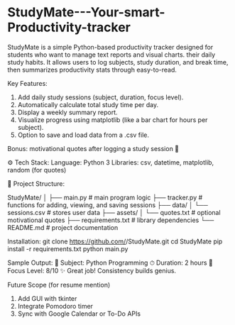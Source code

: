 # StudyMate---Your-smart-Productivity-tracker
StudyMate is a simple Python-based productivity tracker designed for students who want to manage text reports and visual charts. their daily study habits. It allows users to log subjects, study duration, and break time, then summarizes productivity stats through easy-to-read.

Key Features:
1. Add daily study sessions (subject, duration, focus level).
2. Automatically calculate total study time per day.
3. Display a weekly summary report.
4. Visualize progress using matplotlib (like a bar chart for hours per subject).
5. Option to save and load data from a .csv file.

Bonus: motivational quotes after logging a study session 🎯

⚙️ Tech Stack:
Language: Python 3
Libraries: csv, datetime, matplotlib, random (for quotes)

📁 Project Structure:

StudyMate/
│
├── main.py                # main program logic
├── tracker.py             # functions for adding, viewing, and saving sessions
├── data/
│   └── sessions.csv       # stores user data
├── assets/
│   └── quotes.txt         # optional motivational quotes
├── requirements.txt       # library dependencies
└── README.md              # project documentation

Installation:
git clone https://github.com/<your-username>/StudyMate.git
cd StudyMate
pip install -r requirements.txt
python main.py

Sample Output:
📘 Subject: Python Programming
⏱  Duration: 2 hours
🌈  Focus Level: 8/10
✨  Great job! Consistency builds genius.

Future Scope (for resume mention)
1. Add GUI with tkinter
2. Integrate Pomodoro timer
3. Sync with Google Calendar or To-Do APIs
